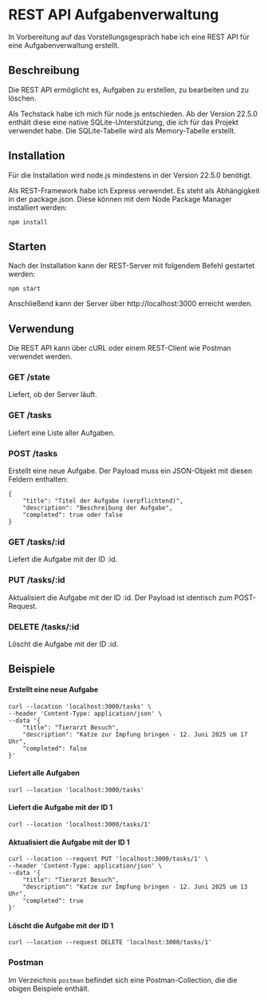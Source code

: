 # REST API Aufgabenverwaltung

In Vorbereitung auf das Vorstellungsgespräch habe ich eine REST API für eine Aufgabenverwaltung erstellt.

## Beschreibung

Die REST API ermöglicht es, Aufgaben zu erstellen, zu bearbeiten und zu löschen.

Als Techstack habe ich mich für node.js entschieden. Ab der Version 22.5.0 enthält diese
eine native SQLite-Unterstützung, die ich für das Projekt verwendet habe. Die SQLite-Tabelle
wird als Memory-Tabelle erstellt.

## Installation

Für die Installation wird node.js mindestens in der Version 22.5.0 benötigt.

Als REST-Framework habe ich Express verwendet. Es steht als Abhängigkeit in der package.json. Diese können mit
dem Node Package Manager installiert werden:
```
npm install
```

## Starten

Nach der Installation kann der REST-Server mit folgendem Befehl gestartet werden:
```
npm start
```
Anschließend kann der Server über http://localhost:3000 erreicht werden.

## Verwendung

Die REST API kann über cURL oder einem REST-Client wie Postman verwendet werden.

### GET /state

Liefert, ob der Server läuft.

### GET /tasks

Liefert eine Liste aller Aufgaben.

### POST /tasks

Erstellt eine neue Aufgabe. Der Payload muss ein JSON-Objekt mit diesen Feldern enthalten:
```
{
    "title": "Titel der Aufgabe (verpflichtend)",
    "description": "Beschreibung der Aufgabe",
    "completed": true oder false
}
```

### GET /tasks/:id

Liefert die Aufgabe mit der ID :id.

### PUT /tasks/:id

Aktualisiert die Aufgabe mit der ID :id. Der Payload ist identisch zum POST-Request.

### DELETE /tasks/:id

Löscht die Aufgabe mit der ID :id.


## Beispiele

#### Erstellt eine neue Aufgabe
```
curl --location 'localhost:3000/tasks' \
--header 'Content-Type: application/json' \
--data '{
    "title": "Tierarzt Besuch",
    "description": "Katze zur Impfung bringen - 12. Juni 2025 um 17 Uhr",
    "completed": false
}'
```

#### Liefert alle Aufgaben
```
curl --location 'localhost:3000/tasks'
```

#### Liefert die Aufgabe mit der ID 1
```
curl --location 'localhost:3000/tasks/1'
```

#### Aktualisiert die Aufgabe mit der ID 1
```
curl --location --request PUT 'localhost:3000/tasks/1' \
--header 'Content-Type: application/json' \
--data '{
    "title": "Tierarzt Besuch",
    "description": "Katze zur Impfung bringen - 12. Juni 2025 um 13 Uhr",
    "completed": true
}'
```

#### Löscht die Aufgabe mit der ID 1
```
curl --location --request DELETE 'localhost:3000/tasks/1'
```

### Postman

Im Verzeichnis `postman` befindet sich eine Postman-Collection, die die obigen Beispiele enthält.
